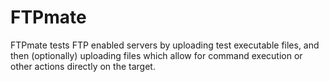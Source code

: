 # FTPmate
FTPmate tests FTP enabled servers by uploading test executable files, and then (optionally) uploading files which allow for command execution or other actions directly on the target.
